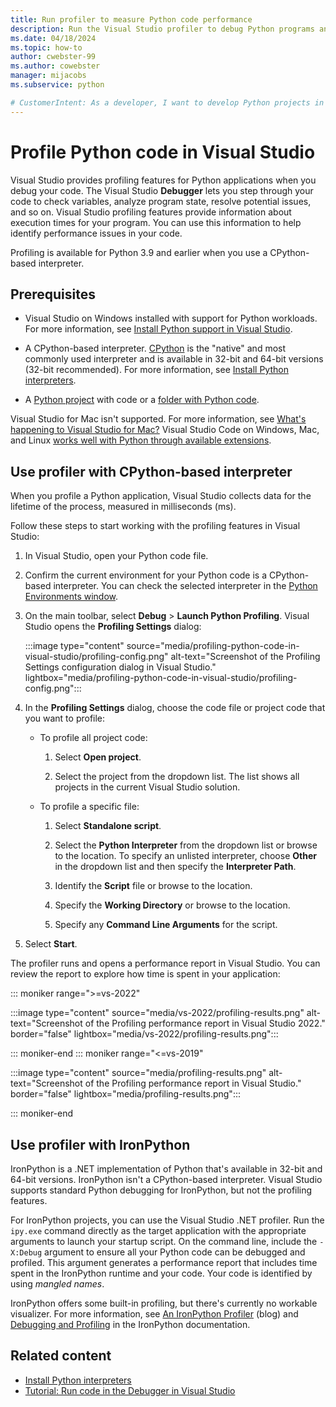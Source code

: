 ```yaml
---
title: Run profiler to measure Python code performance
description: Run the Visual Studio profiler to debug Python programs and check the performance of Python code when using CPython-based interpreters.
ms.date: 04/18/2024
ms.topic: how-to
author: cwebster-99
ms.author: cowebster
manager: mijacobs
ms.subservice: python

# CustomerIntent: As a developer, I want to develop Python projects in Visual Studio so I can use debugging and profiling features to check the performance of my Python code.
---
```


# Profile Python code in Visual Studio

Visual Studio provides profiling features for Python applications when you debug your code. The Visual Studio **Debugger** lets you step through your code to check variables, analyze program state, resolve potential issues, and so on. Visual Studio profiling features provide information about execution times for your program. You can use this information to help identify performance issues in your code.

Profiling is available for Python 3.9 and earlier when you use a CPython-based interpreter.

## Prerequisites 

- Visual Studio on Windows installed with support for Python workloads. For more information, see [Install Python support in Visual Studio](installing-python-support-in-visual-studio.md).

- A CPython-based interpreter. [CPython](https://www.python.org/) is the "native" and most commonly used interpreter and is available in 32-bit and 64-bit versions (32-bit recommended). For more information, see [Install Python interpreters](installing-python-interpreters.md).

- A [Python project](quickstart-02-python-in-visual-studio-project-from-template.md) with code or a [folder with Python code](quickstart-05-python-visual-studio-open-folder.md).

Visual Studio for Mac isn't supported. For more information, see [What's happening to Visual Studio for Mac?](/visualstudio/mac/what-happened-to-vs-for-mac) Visual Studio Code on Windows, Mac, and Linux [works well with Python through available extensions](https://code.visualstudio.com/docs/languages/python).

## Use profiler with CPython-based interpreter

When you profile a Python application, Visual Studio collects data for the lifetime of the process, measured in milliseconds (ms).  

Follow these steps to start working with the profiling features in Visual Studio:

1. In Visual Studio, open your Python code file. 

1. Confirm the current environment for your Python code is a CPython-based interpreter. You can check the selected interpreter in the [Python Environments window](managing-python-environments-in-visual-studio.md#the-python-environments-window).

1. On the main toolbar, select **Debug** > **Launch Python Profiling**. Visual Studio opens the **Profiling Settings** dialog:

   :::image type="content" source="media/profiling-python-code-in-visual-studio/profiling-config.png" alt-text="Screenshot of the Profiling Settings configuration dialog in Visual Studio." lightbox="media/profiling-python-code-in-visual-studio/profiling-config.png":::

1. In the **Profiling Settings** dialog, choose the code file or project code that you want to profile:

   - To profile all project code:
   
      1. Select **Open project**.
      
      1. Select the project from the dropdown list. The list shows all projects in the current Visual Studio solution.

   - To profile a specific file:
   
      1. Select **Standalone script**.
      
      1. Select the **Python Interpreter** from the dropdown list or browse to the location. To specify an unlisted interpreter, choose **Other** in the dropdown list and then specify the **Interpreter Path**.

      1. Identify the **Script** file or browse to the location.
      
      1. Specify the **Working Directory** or browse to the location.
      
      1. Specify any **Command Line Arguments** for the script.

1. Select **Start**.

The profiler runs and opens a performance report in Visual Studio. You can review the report to explore how time is spent in your application:

::: moniker range=">=vs-2022"

:::image type="content" source="media/vs-2022/profiling-results.png" alt-text="Screenshot of the Profiling performance report in Visual Studio 2022." border="false" lightbox="media/vs-2022/profiling-results.png":::

::: moniker-end
::: moniker range="<=vs-2019"

:::image type="content" source="media/profiling-results.png" alt-text="Screenshot of the Profiling performance report in Visual Studio." border="false" lightbox="media/profiling-results.png":::

::: moniker-end

## Use profiler with IronPython

IronPython is a .NET implementation of Python that's available in 32-bit and 64-bit versions. IronPython isn't a CPython-based interpreter. Visual Studio supports standard Python debugging for IronPython, but not the profiling features.

For IronPython projects, you can use the Visual Studio .NET profiler. Run the `ipy.exe` command directly as the target application with the appropriate arguments to launch your startup script. On the command line, include the `-X:Debug` argument to ensure all your Python code can be debugged and profiled. This argument generates a performance report that includes time spent in the IronPython runtime and your code. Your code is identified by using _mangled names_.

IronPython offers some built-in profiling, but there's currently no workable visualizer. For more information, see [An IronPython Profiler](/archive/blogs/curth/an-ironpython-profiler) (blog) and [Debugging and Profiling](https://ironpython-test.readthedocs.io/en/latest/library/debug.html) in the IronPython documentation.

## Related content

- [Install Python interpreters](installing-python-interpreters.md)
- [Tutorial: Run code in the Debugger in Visual Studio](./tutorial-working-with-python-in-visual-studio-step-04-debugging.md)
